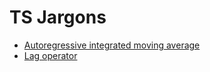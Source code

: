 # TS Jargons
- [Autoregressive integrated moving average](https://en.wikipedia.org/wiki/Autoregressive_integrated_moving_average#Definition)
- [Lag operator](https://en.wikipedia.org/wiki/Lag_operator)